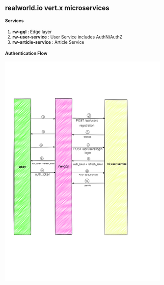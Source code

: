 ## realworld.io vert.x microservices

#### Services
1. **rw-gql** : Edge layer
2. **rw-user-service** : User Service includes AuthN/AuthZ
3. **rw-article-service** : Article Service


#### Authentication Flow

![img.png](img.png)